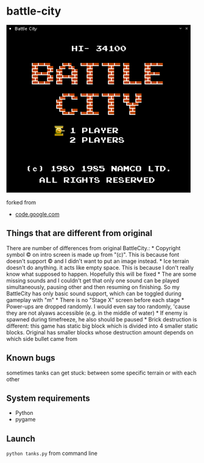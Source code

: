# battle-city

![game home screen](/images/screens/01.png)

forked from
* [code.google.com](https://code.google.com/archive/p/battle-city-tanks/)

## Things that are different from original
There are number of differences from original BattleCity.: * Copyright symbol © on intro screen is made up from "(c)". This is because font doesn't support © and I didn't want to put an image instead. * Ice terrain doesn't do anything. it acts like empty space. This is because I don't really know what supposed to happen. Hopefully this will be fixed * The are some missing sounds and I couldn't get that only one sound can be played simultaneously, pausing other and then resuming on finishing. So my BattleCity has only basic sound support, which can be toggled during gameplay with "m" * There is no "Stage X" screen before each stage * Power-ups are dropped randomly. I would even say too randomly, 'cause they are not alyaws accessible (e.g. in the middle of water) * If enemy is spawned during timefreeze, he also should be paused * Brick destruction is different: this game has static big block which is divided into 4 smaller static blocks. Original has smaller blocks whose destruction amount depends on which side bullet came from

## Known bugs
sometimes tanks can get stuck: between some specific terrain or with each other

## System requirements
* Python
* pygame

## Launch
`python tanks.py` from command line
